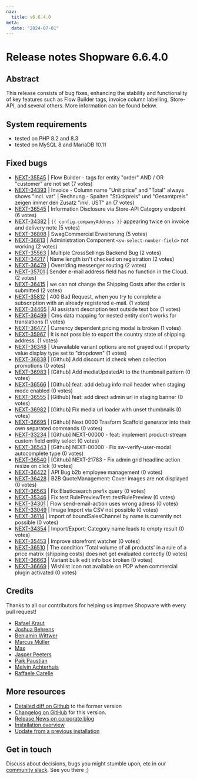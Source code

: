 ```yaml
---
nav:
  title: v6.6.4.0
meta:
  date: "2024-07-01"
---
```

# Release notes Shopware 6.6.4.0

## Abstract

This release consists of bug fixes, enhancing the stability and functionality of key features such as Flow Builder tags, invoice column labelling, Store-API, and several others. More information can be found below.

## System requirements

* tested on PHP 8.2 and 8.3
* tested on MySQL 8 and MariaDB 10.11

## Fixed bugs

* [NEXT-35545](https://issues.shopware.com/issues/NEXT-35545) | Flow Builder - tags for entity "order" AND / OR "customer" are not set (7 votes)
* [NEXT-34393](https://issues.shopware.com/issues/NEXT-34393) | Invoice - Column name "Unit price" and "Total" always shows "incl. vat" | Rechnung - Spalten "Stückpreis" und "Gesamtpreis" zeigen immer den Zusatz "inkl. UST" an (7 votes)
* [NEXT-36545](https://issues.shopware.com/issues/NEXT-36545) | Information Disclosure via Store-API Category endpoint (6 votes)
* [NEXT-34382](https://issues.shopware.com/issues/NEXT-34382) | `{{ config.companyAddress }}` appearing twice on invoice and delivery note (5 votes)
* [NEXT-36808](https://issues.shopware.com/issues/NEXT-36808) | SwagCommercial Erweiterung (5 votes)
* [NEXT-36813](https://issues.shopware.com/issues/NEXT-36813) | Administration Component `<sw-select-number-field>` not working (2 votes)
* [NEXT-35563](https://issues.shopware.com/issues/NEXT-35563) | Multiple CrossSellings Backend Bug (2 votes)
* [NEXT-34217](https://issues.shopware.com/issues/NEXT-34217) | Name length isn't checked on registration (2 votes)
* [NEXT-36479](https://issues.shopware.com/issues/NEXT-36479) | Overriding messenger routing (2 votes)
* [NEXT-35701](https://issues.shopware.com/issues/NEXT-35701) | Sender e-mail address field has no function in the Cloud. (2 votes)
* [NEXT-36415](https://issues.shopware.com/issues/NEXT-36415) | we can not change the Shipping Costs after the order is submitted (2 votes)
* [NEXT-35812](https://issues.shopware.com/issues/NEXT-35812) | 400 Bad Request, when you try to complete a subscription with an already registered e-mail. (1 votes)
* [NEXT-34465](https://issues.shopware.com/issues/NEXT-34465) | AI assistant description text outside text box (1 votes)
* [NEXT-36499](https://issues.shopware.com/issues/NEXT-36499) | Cms data mapping for nested entity don't works for translations (1 votes)
* [NEXT-36477](https://issues.shopware.com/issues/NEXT-36477) | Currency dependent pricing modal is broken (1 votes)
* [NEXT-35967](https://issues.shopware.com/issues/NEXT-35967) | It is not possible to export the country state of shipping address. (1 votes)
* [NEXT-36348](https://issues.shopware.com/issues/NEXT-36348) | Unavailable variant options are not grayed out if property value display type set to "dropdown" (1 votes)
* [NEXT-36838](https://issues.shopware.com/issues/NEXT-36838) | [Github] Add discount id check when collection promotions (0 votes)
* [NEXT-36983](https://issues.shopware.com/issues/NEXT-36983) | [Github] Add mediaUpdatedAt to the thumbnail pattern (0 votes)
* [NEXT-36566](https://issues.shopware.com/issues/NEXT-36566) | [Github] feat: add debug info mail header when staging mode enabled (0 votes)
* [NEXT-36555](https://issues.shopware.com/issues/NEXT-36555) | [Github] feat: add direct admin url in staging banner (0 votes)
* [NEXT-36982](https://issues.shopware.com/issues/NEXT-36982) | [Github] Fix media url loader with unset thumbnails (0 votes)
* [NEXT-36695](https://issues.shopware.com/issues/NEXT-36695) | [Github] Next 0000 Trasform Scaffold generator into their own separated commands (0 votes)
* [NEXT-33234](https://issues.shopware.com/issues/NEXT-33234) | [Github] NEXT-00000 - feat: implement product-stream custom field entity select (0 votes)
* [NEXT-36543](https://issues.shopware.com/issues/NEXT-36543) | [Github] NEXT-00000 - Fix sw-verify-user-modal autocomplete type (0 votes)
* [NEXT-36540](https://issues.shopware.com/issues/NEXT-36540) | [Github] NEXT-21783 - Fix admin grid headline action resize on click (0 votes)
* [NEXT-36422](https://issues.shopware.com/issues/NEXT-36422) | API Bug b2b employee management (0 votes)
* [NEXT-36428](https://issues.shopware.com/issues/NEXT-36428) | B2B QuoteManagement: Cover images are not displayed (0 votes)
* [NEXT-36563](https://issues.shopware.com/issues/NEXT-36563) | Fix Elasticsearch prefix query (0 votes)
* [NEXT-35346](https://issues.shopware.com/issues/NEXT-35346) | Fix test RulePreviewTest::testRulePreview (0 votes)
* [NEXT-34301](https://issues.shopware.com/issues/NEXT-34301) | Flow send-email-action uses wrong adress (0 votes)
* [NEXT-33049](https://issues.shopware.com/issues/NEXT-33049) | Image Import via CSV not possible (0 votes)
* [NEXT-36114](https://issues.shopware.com/issues/NEXT-36114) | import of boundSalesChannel by name is currently not possible  (0 votes)
* [NEXT-34354](https://issues.shopware.com/issues/NEXT-34354) | Import/Export: Category name leads to empty result (0 votes)
* [NEXT-35453](https://issues.shopware.com/issues/NEXT-35453) | Improve storefront watcher (0 votes)
* [NEXT-36510](https://issues.shopware.com/issues/NEXT-36510) | The condition 'Total volume of all products' in a rule of a price matrix (shipping costs) does not get evaluated correctly (0 votes)
* [NEXT-36663](https://issues.shopware.com/issues/NEXT-36663) | Variant bulk edit info box broken (0 votes)
* [NEXT-36669](https://issues.shopware.com/issues/NEXT-36669) | Wishlist icon not available on PDP when commercial plugin activated (0 votes)


## Credits

Thanks to all our contributors for helping us improve Shopware with every pull request!

* [Rafael Kraut](https://github.com/RafaelKr)
* [Joshua Behrens](https://github.com/JoshuaBehrens)
* [Benjamin Wittwer](https://github.com/akf-bw)
* [Marcus Müller](https://github.com/M-arcus)
* [Max](https://github.com/aragon999)
* [Jasper Peeters](https://github.com/JasperP98)
* [Paik Paustian](https://github.com/hype09)
* [Melvin Achterhuis](https://github.com/MelvinAchterhuis)
* [Raffaele Carelle](https://github.com/raffaelecarelle)

## More resources

* [Detailed diff on Github](https://github.com/shopware/shopware/compare/v6.6.3.1...v6.6.4.0) to the former version
* [Changelog on GitHub](https://github.com/shopware/shopware/blob/v6.6.4.0/CHANGELOG.md) for this version.
* [Release News on corporate blog](https://www.shopware.com/en/news/shopware-6-release-news-june-2024/)
* [Installation overview](https://developer.shopware.com/docs/guides/installation/)
* [Update from a previous installation](https://developer.shopware.com/docs/guides/installation/template.html#update-shopware)

## Get in touch

Discuss about decisions, bugs you might stumble upon, etc in our [community slack](https://slack.shopware.com). See you there ;)
